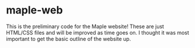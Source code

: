 # maple-web
This is the preliminary code for the Maple website! These are just HTML/CSS files and will be improved as time goes on. I thought it was most important to get the basic outline of the website up.
